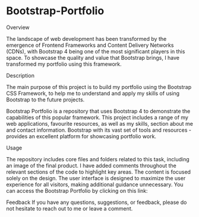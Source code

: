 # Bootstrap-Portfolio

Overview

The landscape of web development has been transformed by the emergence of Frontend Frameworks and Content Delivery Networks (CDNs), with Bootstrap 4 being one of the most significant players in this space. To showcase the quality and value that Bootstrap brings, I have transformed my portfolio using this framework.

Description

The main purpose of this project is to build my portfolio using the Bootstrap CSS Framework, to help me to understand and apply my skills of using Bootstrap to the future projects.

Bootstrap Portfolio is a repository that uses Bootstrap 4 to demonstrate the capabilities of this popular framework. This project includes a range of my web applications, favourite resources, as well as my skills, section about me and contact information. Bootstrap with its vast set of tools and resources - provides an excellent platform for showcasing portfolio work.

Usage

The repository includes core files and folders related to this task, including an image of the final product. I have added comments throughout the relevant sections of the code to highlight key areas. The content is focused solely on the design. The user interface is designed to maximize the user experience for all visitors, making additional guidance unnecessary. You can access the Bootstrap Portfolio by clicking on this link:

Feedback
If you have any questions, suggestions, or feedback, please do not hesitate to reach out to me or leave a comment.

